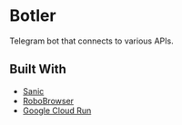 # Botler

Telegram bot that connects to various APIs.

## Built With

- [Sanic](https://sanicframework.org/en/)
- [RoboBrowser](https://github.com/jmcarp/robobrowser)
- [Google Cloud Run](https://cloud.google.com/run)
